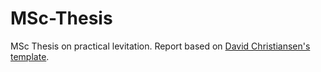 MSc-Thesis
==========

MSc Thesis on practical levitation.
Report based on [David Christiansen's template](https://github.com/david-christiansen/itu-thesis).
